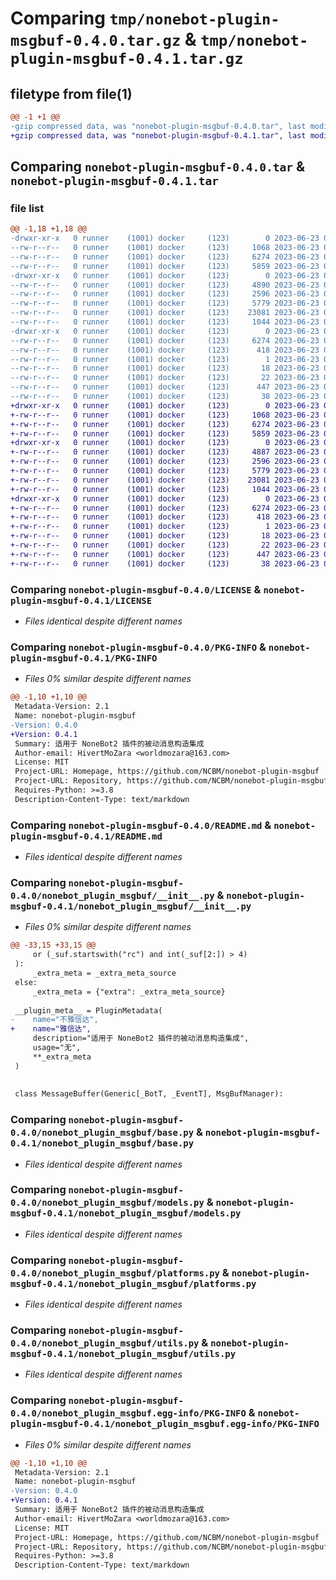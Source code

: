 # Comparing `tmp/nonebot-plugin-msgbuf-0.4.0.tar.gz` & `tmp/nonebot-plugin-msgbuf-0.4.1.tar.gz`

## filetype from file(1)

```diff
@@ -1 +1 @@
-gzip compressed data, was "nonebot-plugin-msgbuf-0.4.0.tar", last modified: Fri Jun 23 08:50:31 2023, max compression
+gzip compressed data, was "nonebot-plugin-msgbuf-0.4.1.tar", last modified: Fri Jun 23 09:33:52 2023, max compression
```

## Comparing `nonebot-plugin-msgbuf-0.4.0.tar` & `nonebot-plugin-msgbuf-0.4.1.tar`

### file list

```diff
@@ -1,18 +1,18 @@
-drwxr-xr-x   0 runner    (1001) docker     (123)        0 2023-06-23 08:50:31.208235 nonebot-plugin-msgbuf-0.4.0/
--rw-r--r--   0 runner    (1001) docker     (123)     1068 2023-06-23 08:50:19.000000 nonebot-plugin-msgbuf-0.4.0/LICENSE
--rw-r--r--   0 runner    (1001) docker     (123)     6274 2023-06-23 08:50:31.208235 nonebot-plugin-msgbuf-0.4.0/PKG-INFO
--rw-r--r--   0 runner    (1001) docker     (123)     5859 2023-06-23 08:50:19.000000 nonebot-plugin-msgbuf-0.4.0/README.md
-drwxr-xr-x   0 runner    (1001) docker     (123)        0 2023-06-23 08:50:31.204234 nonebot-plugin-msgbuf-0.4.0/nonebot_plugin_msgbuf/
--rw-r--r--   0 runner    (1001) docker     (123)     4890 2023-06-23 08:50:19.000000 nonebot-plugin-msgbuf-0.4.0/nonebot_plugin_msgbuf/__init__.py
--rw-r--r--   0 runner    (1001) docker     (123)     2596 2023-06-23 08:50:19.000000 nonebot-plugin-msgbuf-0.4.0/nonebot_plugin_msgbuf/base.py
--rw-r--r--   0 runner    (1001) docker     (123)     5779 2023-06-23 08:50:19.000000 nonebot-plugin-msgbuf-0.4.0/nonebot_plugin_msgbuf/models.py
--rw-r--r--   0 runner    (1001) docker     (123)    23081 2023-06-23 08:50:19.000000 nonebot-plugin-msgbuf-0.4.0/nonebot_plugin_msgbuf/platforms.py
--rw-r--r--   0 runner    (1001) docker     (123)     1044 2023-06-23 08:50:19.000000 nonebot-plugin-msgbuf-0.4.0/nonebot_plugin_msgbuf/utils.py
-drwxr-xr-x   0 runner    (1001) docker     (123)        0 2023-06-23 08:50:31.208235 nonebot-plugin-msgbuf-0.4.0/nonebot_plugin_msgbuf.egg-info/
--rw-r--r--   0 runner    (1001) docker     (123)     6274 2023-06-23 08:50:31.000000 nonebot-plugin-msgbuf-0.4.0/nonebot_plugin_msgbuf.egg-info/PKG-INFO
--rw-r--r--   0 runner    (1001) docker     (123)      418 2023-06-23 08:50:31.000000 nonebot-plugin-msgbuf-0.4.0/nonebot_plugin_msgbuf.egg-info/SOURCES.txt
--rw-r--r--   0 runner    (1001) docker     (123)        1 2023-06-23 08:50:31.000000 nonebot-plugin-msgbuf-0.4.0/nonebot_plugin_msgbuf.egg-info/dependency_links.txt
--rw-r--r--   0 runner    (1001) docker     (123)       18 2023-06-23 08:50:31.000000 nonebot-plugin-msgbuf-0.4.0/nonebot_plugin_msgbuf.egg-info/requires.txt
--rw-r--r--   0 runner    (1001) docker     (123)       22 2023-06-23 08:50:31.000000 nonebot-plugin-msgbuf-0.4.0/nonebot_plugin_msgbuf.egg-info/top_level.txt
--rw-r--r--   0 runner    (1001) docker     (123)      447 2023-06-23 08:50:19.000000 nonebot-plugin-msgbuf-0.4.0/pyproject.toml
--rw-r--r--   0 runner    (1001) docker     (123)       38 2023-06-23 08:50:31.208235 nonebot-plugin-msgbuf-0.4.0/setup.cfg
+drwxr-xr-x   0 runner    (1001) docker     (123)        0 2023-06-23 09:33:52.212684 nonebot-plugin-msgbuf-0.4.1/
+-rw-r--r--   0 runner    (1001) docker     (123)     1068 2023-06-23 09:33:41.000000 nonebot-plugin-msgbuf-0.4.1/LICENSE
+-rw-r--r--   0 runner    (1001) docker     (123)     6274 2023-06-23 09:33:52.212684 nonebot-plugin-msgbuf-0.4.1/PKG-INFO
+-rw-r--r--   0 runner    (1001) docker     (123)     5859 2023-06-23 09:33:41.000000 nonebot-plugin-msgbuf-0.4.1/README.md
+drwxr-xr-x   0 runner    (1001) docker     (123)        0 2023-06-23 09:33:52.208684 nonebot-plugin-msgbuf-0.4.1/nonebot_plugin_msgbuf/
+-rw-r--r--   0 runner    (1001) docker     (123)     4887 2023-06-23 09:33:41.000000 nonebot-plugin-msgbuf-0.4.1/nonebot_plugin_msgbuf/__init__.py
+-rw-r--r--   0 runner    (1001) docker     (123)     2596 2023-06-23 09:33:41.000000 nonebot-plugin-msgbuf-0.4.1/nonebot_plugin_msgbuf/base.py
+-rw-r--r--   0 runner    (1001) docker     (123)     5779 2023-06-23 09:33:41.000000 nonebot-plugin-msgbuf-0.4.1/nonebot_plugin_msgbuf/models.py
+-rw-r--r--   0 runner    (1001) docker     (123)    23081 2023-06-23 09:33:41.000000 nonebot-plugin-msgbuf-0.4.1/nonebot_plugin_msgbuf/platforms.py
+-rw-r--r--   0 runner    (1001) docker     (123)     1044 2023-06-23 09:33:41.000000 nonebot-plugin-msgbuf-0.4.1/nonebot_plugin_msgbuf/utils.py
+drwxr-xr-x   0 runner    (1001) docker     (123)        0 2023-06-23 09:33:52.212684 nonebot-plugin-msgbuf-0.4.1/nonebot_plugin_msgbuf.egg-info/
+-rw-r--r--   0 runner    (1001) docker     (123)     6274 2023-06-23 09:33:52.000000 nonebot-plugin-msgbuf-0.4.1/nonebot_plugin_msgbuf.egg-info/PKG-INFO
+-rw-r--r--   0 runner    (1001) docker     (123)      418 2023-06-23 09:33:52.000000 nonebot-plugin-msgbuf-0.4.1/nonebot_plugin_msgbuf.egg-info/SOURCES.txt
+-rw-r--r--   0 runner    (1001) docker     (123)        1 2023-06-23 09:33:52.000000 nonebot-plugin-msgbuf-0.4.1/nonebot_plugin_msgbuf.egg-info/dependency_links.txt
+-rw-r--r--   0 runner    (1001) docker     (123)       18 2023-06-23 09:33:52.000000 nonebot-plugin-msgbuf-0.4.1/nonebot_plugin_msgbuf.egg-info/requires.txt
+-rw-r--r--   0 runner    (1001) docker     (123)       22 2023-06-23 09:33:52.000000 nonebot-plugin-msgbuf-0.4.1/nonebot_plugin_msgbuf.egg-info/top_level.txt
+-rw-r--r--   0 runner    (1001) docker     (123)      447 2023-06-23 09:33:41.000000 nonebot-plugin-msgbuf-0.4.1/pyproject.toml
+-rw-r--r--   0 runner    (1001) docker     (123)       38 2023-06-23 09:33:52.212684 nonebot-plugin-msgbuf-0.4.1/setup.cfg
```

### Comparing `nonebot-plugin-msgbuf-0.4.0/LICENSE` & `nonebot-plugin-msgbuf-0.4.1/LICENSE`

 * *Files identical despite different names*

### Comparing `nonebot-plugin-msgbuf-0.4.0/PKG-INFO` & `nonebot-plugin-msgbuf-0.4.1/PKG-INFO`

 * *Files 0% similar despite different names*

```diff
@@ -1,10 +1,10 @@
 Metadata-Version: 2.1
 Name: nonebot-plugin-msgbuf
-Version: 0.4.0
+Version: 0.4.1
 Summary: 适用于 NoneBot2 插件的被动消息构造集成
 Author-email: HivertMoZara <worldmozara@163.com>
 License: MIT
 Project-URL: Homepage, https://github.com/NCBM/nonebot-plugin-msgbuf
 Project-URL: Repository, https://github.com/NCBM/nonebot-plugin-msgbuf
 Requires-Python: >=3.8
 Description-Content-Type: text/markdown
```

### Comparing `nonebot-plugin-msgbuf-0.4.0/README.md` & `nonebot-plugin-msgbuf-0.4.1/README.md`

 * *Files identical despite different names*

### Comparing `nonebot-plugin-msgbuf-0.4.0/nonebot_plugin_msgbuf/__init__.py` & `nonebot-plugin-msgbuf-0.4.1/nonebot_plugin_msgbuf/__init__.py`

 * *Files 0% similar despite different names*

```diff
@@ -33,15 +33,15 @@
     or (_suf.startswith("rc") and int(_suf[2:]) > 4)
 ):
     _extra_meta = _extra_meta_source
 else:
     _extra_meta = {"extra": _extra_meta_source}
 
 __plugin_meta__ = PluginMetadata(
-    name="不雅信达",
+    name="雅信达",
     description="适用于 NoneBot2 插件的被动消息构造集成",
     usage="无",
     **_extra_meta
 )
 
 
 class MessageBuffer(Generic[_BotT, _EventT], MsgBufManager):
```

### Comparing `nonebot-plugin-msgbuf-0.4.0/nonebot_plugin_msgbuf/base.py` & `nonebot-plugin-msgbuf-0.4.1/nonebot_plugin_msgbuf/base.py`

 * *Files identical despite different names*

### Comparing `nonebot-plugin-msgbuf-0.4.0/nonebot_plugin_msgbuf/models.py` & `nonebot-plugin-msgbuf-0.4.1/nonebot_plugin_msgbuf/models.py`

 * *Files identical despite different names*

### Comparing `nonebot-plugin-msgbuf-0.4.0/nonebot_plugin_msgbuf/platforms.py` & `nonebot-plugin-msgbuf-0.4.1/nonebot_plugin_msgbuf/platforms.py`

 * *Files identical despite different names*

### Comparing `nonebot-plugin-msgbuf-0.4.0/nonebot_plugin_msgbuf/utils.py` & `nonebot-plugin-msgbuf-0.4.1/nonebot_plugin_msgbuf/utils.py`

 * *Files identical despite different names*

### Comparing `nonebot-plugin-msgbuf-0.4.0/nonebot_plugin_msgbuf.egg-info/PKG-INFO` & `nonebot-plugin-msgbuf-0.4.1/nonebot_plugin_msgbuf.egg-info/PKG-INFO`

 * *Files 0% similar despite different names*

```diff
@@ -1,10 +1,10 @@
 Metadata-Version: 2.1
 Name: nonebot-plugin-msgbuf
-Version: 0.4.0
+Version: 0.4.1
 Summary: 适用于 NoneBot2 插件的被动消息构造集成
 Author-email: HivertMoZara <worldmozara@163.com>
 License: MIT
 Project-URL: Homepage, https://github.com/NCBM/nonebot-plugin-msgbuf
 Project-URL: Repository, https://github.com/NCBM/nonebot-plugin-msgbuf
 Requires-Python: >=3.8
 Description-Content-Type: text/markdown
```

